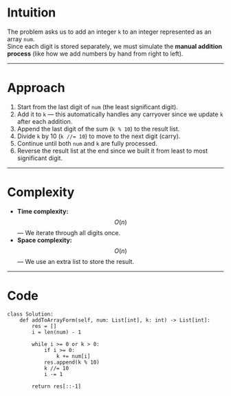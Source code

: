# Intuition

The problem asks us to add an integer `k` to an integer represented as an array `num`.  
Since each digit is stored separately, we must simulate the **manual addition process** (like how we add numbers by hand from right to left).

---

# Approach

1. Start from the last digit of `num` (the least significant digit).
2. Add it to `k` — this automatically handles any carryover since we update `k` after each addition.
3. Append the last digit of the sum (`k % 10`) to the result list.
4. Divide `k` by 10 (`k //= 10`) to move to the next digit (carry).
5. Continue until both `num` and `k` are fully processed.
6. Reverse the result list at the end since we built it from least to most significant digit.

---

# Complexity

- **Time complexity:** $$O(n)$$ — We iterate through all digits once.
- **Space complexity:** $$O(n)$$ — We use an extra list to store the result.

---

# Code

```python3 []
class Solution:
    def addToArrayForm(self, num: List[int], k: int) -> List[int]:
        res = []
        i = len(num) - 1

        while i >= 0 or k > 0:
            if i >= 0:
                k += num[i]
            res.append(k % 10)
            k //= 10
            i -= 1

        return res[::-1]

```
